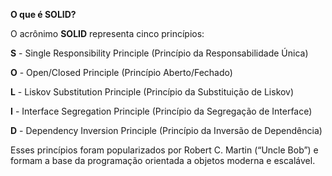 **O que é SOLID?**

O acrônimo **SOLID** representa cinco princípios:

**S** - Single Responsibility Principle (Princípio da Responsabilidade Única)

**O** - Open/Closed Principle (Princípio Aberto/Fechado)

**L** - Liskov Substitution Principle (Princípio da Substituição de Liskov)

**I** - Interface Segregation Principle (Princípio da Segregação de Interface)

**D** - Dependency Inversion Principle (Princípio da Inversão de Dependência)

Esses princípios foram popularizados por Robert C. Martin (“Uncle Bob”) e formam a base da programação orientada a objetos moderna e escalável.

